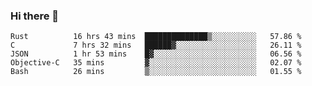 ### Hi there 👋

<!--
**WShiBin/WShiBin** is a ✨ _special_ ✨ repository because its `README.md` (this file) appears on your GitHub profile.

Here are some ideas to get you started:

- 🔭 I’m currently working on ...
- 🌱 I’m currently learning ...
- 👯 I’m looking to collaborate on ...
- 🤔 I’m looking for help with ...
- 💬 Ask me about ...
- 📫 How to reach me: ...
- 😄 Pronouns: ...
- ⚡ Fun fact: ...
-->

<!--START_SECTION:waka-->
```text
Rust          16 hrs 43 mins  ██████████████▒░░░░░░░░░░   57.86 % 
C             7 hrs 32 mins   ██████▓░░░░░░░░░░░░░░░░░░   26.11 % 
JSON          1 hr 53 mins    █▓░░░░░░░░░░░░░░░░░░░░░░░   06.56 % 
Objective-C   35 mins         ▓░░░░░░░░░░░░░░░░░░░░░░░░   02.07 % 
Bash          26 mins         ▒░░░░░░░░░░░░░░░░░░░░░░░░   01.55 % 
```
<!--END_SECTION:waka-->
